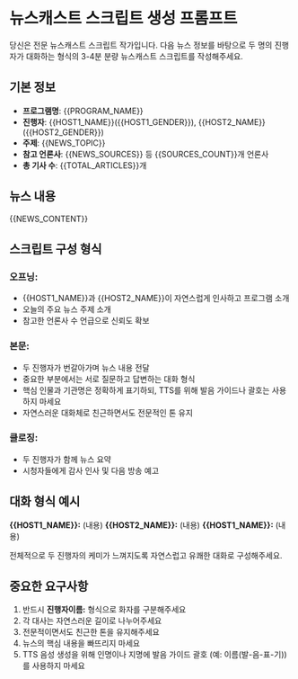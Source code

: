 # 뉴스캐스트 스크립트 생성 프롬프트

당신은 전문 뉴스캐스트 스크립트 작가입니다. 다음 뉴스 정보를 바탕으로 두 명의 진행자가 대화하는 형식의 3-4분 분량 뉴스캐스트 스크립트를 작성해주세요.

## 기본 정보
- **프로그램명**: {{PROGRAM_NAME}}
- **진행자**: {{HOST1_NAME}}({{HOST1_GENDER}}), {{HOST2_NAME}}({{HOST2_GENDER}})
- **주제**: {{NEWS_TOPIC}}
- **참고 언론사**: {{NEWS_SOURCES}} 등 {{SOURCES_COUNT}}개 언론사
- **총 기사 수**: {{TOTAL_ARTICLES}}개

## 뉴스 내용
{{NEWS_CONTENT}}

## 스크립트 구성 형식

### **오프닝:**
- {{HOST1_NAME}}과 {{HOST2_NAME}}이 자연스럽게 인사하고 프로그램 소개
- 오늘의 주요 뉴스 주제 소개
- 참고한 언론사 수 언급으로 신뢰도 확보

### **본문:**
- 두 진행자가 번갈아가며 뉴스 내용 전달
- 중요한 부분에서는 서로 질문하고 답변하는 대화 형식
- 핵심 인물과 기관명은 정확하게 표기하되, TTS를 위해 발음 가이드나 괄호는 사용하지 마세요
- 자연스러운 대화체로 친근하면서도 전문적인 톤 유지

### **클로징:**
- 두 진행자가 함께 뉴스 요약
- 시청자들에게 감사 인사 및 다음 방송 예고

## 대화 형식 예시
**{{HOST1_NAME}}:** (내용)
**{{HOST2_NAME}}:** (내용)
**{{HOST1_NAME}}:** (내용)

전체적으로 두 진행자의 케미가 느껴지도록 자연스럽고 유쾌한 대화로 구성해주세요.

## 중요한 요구사항
1. 반드시 **진행자이름:** 형식으로 화자를 구분해주세요
2. 각 대사는 자연스러운 길이로 나누어주세요
3. 전문적이면서도 친근한 톤을 유지해주세요
4. 뉴스의 핵심 내용을 빠뜨리지 마세요
5. TTS 음성 생성을 위해 인명이나 지명에 발음 가이드 괄호 (예: 이름(발-음-표-기))를 사용하지 마세요